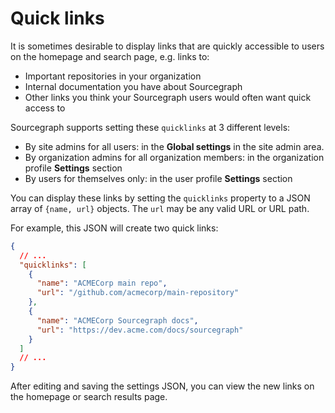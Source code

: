 # Quick links

It is sometimes desirable to display links that are quickly accessible to users on the homepage and search page, e.g. links to:

- Important repositories in your organization
- Internal documentation you have about Sourcegraph
- Other links you think your Sourcegraph users would often want quick access to

Sourcegraph supports setting these `quicklinks` at 3 different levels:

- By site admins for all users: in the **Global settings** in the site admin area.
- By organization admins for all organization members: in the organization profile **Settings** section
- By users for themselves only: in the user profile **Settings** section

You can display these links by setting the `quicklinks` property to a JSON array of `{name, url}` objects. The `url` may be any valid URL or URL path.

For example, this JSON will create two quick links:

```json
{
  // ...
  "quicklinks": [
    {
      "name": "ACMECorp main repo",
      "url": "/github.com/acmecorp/main-repository"
    },
    {
      "name": "ACMECorp Sourcegraph docs",
      "url": "https://dev.acme.com/docs/sourcegraph"
    }
  ]
  // ...
}
```

After editing and saving the settings JSON, you can view the new links on the homepage or search results page.
